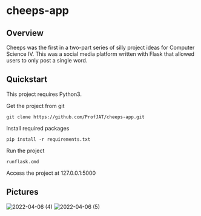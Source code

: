# cheeps-app

## Overview
Cheeps was the first in a two-part series of silly project ideas for Computer Science IV. This was a social media platform written with Flask that allowed users to only post a single word.

## Quickstart
This project requires Python3.

Get the project from git

```git clone https://github.com/ProfJAT/cheeps-app.git```

Install required packages

```pip install -r requirements.txt```

Run the project

```runflask.cmd```

Access the project at 127.0.0.1:5000

## Pictures
![2022-04-06 (4)](https://user-images.githubusercontent.com/46096425/162138328-7557d4d1-7362-4db3-80d5-db95f67eb75d.png)
![2022-04-06 (5)](https://user-images.githubusercontent.com/46096425/162138334-4afe2217-243f-43e3-8540-e3a17c542bcf.png)
